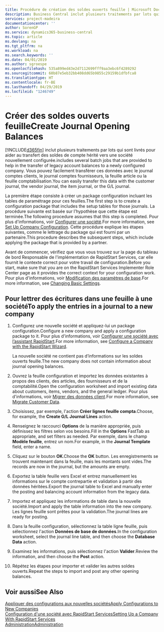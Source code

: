 ```yaml
---
title: Procédure de création des soldes ouverts feuille | Microsoft Docs
description: Business Central inclut plusieurs traitements par lots qui sont livrés pour aider au transfert des soldes de compte hérité vers une société nouvellement configurée. Vous pouvez facilement transférer ces données avec des validations de feuille.
services: project-madeira
documentationcenter: ''
author: SorenGP
ms.service: dynamics365-business-central
ms.topic: article
ms.devlang: na
ms.tgt_pltfrm: na
ms.workload: na
ms.search.keywords: ''
ms.date: 04/01/2019
ms.author: sgroespe
ms.openlocfilehash: 535a899ed43e2d7112699fff9aa3ebc6f4289292
ms.sourcegitcommit: 60b87e5eb32bb408dd65b9855c29159b1dfbfca8
ms.translationtype: HT
ms.contentlocale: fr-BE
ms.lasthandoff: 04/29/2019
ms.locfileid: "1246749"
---
```

# <a name="create-journal-opening-balances"></a><span data-ttu-id="24ef5-104">Créer des soldes ouverts feuille</span><span class="sxs-lookup"><span data-stu-id="24ef5-104">Create Journal Opening Balances</span></span>
[!INCLUDE[d365fin](includes/d365fin_md.md)] <span data-ttu-id="24ef5-105">inclut plusieurs traitements par lots qui sont livrés pour aider au transfert des soldes de compte hérité vers une société nouvellement configurée.</span><span class="sxs-lookup"><span data-stu-id="24ef5-105">includes several batch jobs that are provided to help in the transfer of legacy account balances to a newly configured company.</span></span> <span data-ttu-id="24ef5-106">Vous pouvez facilement transférer ces données avec le journal comptes clients, le journal comptes fournisseurs, la feuille article ou la feuille comptabilisation.</span><span class="sxs-lookup"><span data-stu-id="24ef5-106">You can easily transfer this data with the customer journal, the vendor journal, the item journal, or the G/L journal.</span></span>

<span data-ttu-id="24ef5-107">La première étape consiste à créer un package configuration incluant les tables de paramétrage pour ces feuilles.</span><span class="sxs-lookup"><span data-stu-id="24ef5-107">The first step is to create a configuration package that includes the setup tables for those journals.</span></span> <span data-ttu-id="24ef5-108">La procédure suivante est basée sur l’hypothèse que cette étape est terminée.</span><span class="sxs-lookup"><span data-stu-id="24ef5-108">The following procedure assumes that this step is completed.</span></span> <span data-ttu-id="24ef5-109">Pour plus d'informations, voir [Configurer une société](admin-set-up-company-configuration.md).</span><span class="sxs-lookup"><span data-stu-id="24ef5-109">For more information, see [Set Up Company Configuration](admin-set-up-company-configuration.md).</span></span> <span data-ttu-id="24ef5-110">Cette procédure explique les étapes suivantes, comme le lettrage du package qui est fourni par un partenaire.</span><span class="sxs-lookup"><span data-stu-id="24ef5-110">This procedure describes the subsequent steps, which include applying the package that is provided by a partner.</span></span>  

<span data-ttu-id="24ef5-111">Avant de commencer, vérifiez que vous vous trouvez sur la page du tableau de bord Responsable de l'implémentation de RapidStart Services, car elle fournit le contexte correct pour votre travail de configuration.</span><span class="sxs-lookup"><span data-stu-id="24ef5-111">Before you start, make sure that you are on the RapidStart Services Implementer Role Center page as it provides the correct context for your configuration work.</span></span> <span data-ttu-id="24ef5-112">Pour plus d'informations, voir [Modification des paramètres de base](ui-change-basic-settings.md).</span><span class="sxs-lookup"><span data-stu-id="24ef5-112">For more information, see [Changing Basic Settings](ui-change-basic-settings.md).</span></span>

## <a name="to-apply-the-entries-in-a-journal-to-a-new-company"></a><span data-ttu-id="24ef5-113">Pour lettrer des écritures dans une feuille à une société</span><span class="sxs-lookup"><span data-stu-id="24ef5-113">To apply the entries in a journal to a new company</span></span>  
1. <span data-ttu-id="24ef5-114">Configurez une nouvelle société et appliquez-lui un package configuration.</span><span class="sxs-lookup"><span data-stu-id="24ef5-114">Configure a new company and apply a configuration package to it.</span></span> <span data-ttu-id="24ef5-115">Pour plus d'informations, voir [Configurer une société avec l’assistant RapidStart](admin-how-to-configure-a-company-with-the-rapidstart-wizard.md).</span><span class="sxs-lookup"><span data-stu-id="24ef5-115">For more information, see [Configure a Company with the RapidStart Wizard](admin-how-to-configure-a-company-with-the-rapidstart-wizard.md).</span></span>  

    <span data-ttu-id="24ef5-116">La nouvelle société ne contient pas d’informations sur les soldes ouverts feuille.</span><span class="sxs-lookup"><span data-stu-id="24ef5-116">The new company does not contain information about journal opening balances.</span></span>  

2. <span data-ttu-id="24ef5-117">Ouvrez la feuille configuration et importez les données existantes à propos des clients, des articles, des fournisseurs et de la comptabilité.</span><span class="sxs-lookup"><span data-stu-id="24ef5-117">Open the configuration worksheet and import existing data about customers, items, vendors, and the general ledger.</span></span> <span data-ttu-id="24ef5-118">Pour plus d'informations, voir [Migrer des données client](admin-migrate-customer-data.md).</span><span class="sxs-lookup"><span data-stu-id="24ef5-118">For more information, see [Migrate Customer Data](admin-migrate-customer-data.md).</span></span>  
3. <span data-ttu-id="24ef5-119">Choisissez, par exemple, l'action **Créer lignes feuille compta**.</span><span class="sxs-lookup"><span data-stu-id="24ef5-119">Choose, for example, the **Create G/L Journal Lines** action.</span></span>  
4. <span data-ttu-id="24ef5-120">Renseignez le raccourci **Options** de la manière appropriée, puis définissez les filtres selon vos besoins.</span><span class="sxs-lookup"><span data-stu-id="24ef5-120">Fill in the **Options** FastTab as appropriate, and set filters as needed.</span></span> <span data-ttu-id="24ef5-121">Par exemple, dans le champ **Modèle feuille**, entrez un nom.</span><span class="sxs-lookup"><span data-stu-id="24ef5-121">For example, in the **Journal Template** field, enter a name.</span></span>  
5. <span data-ttu-id="24ef5-122">Cliquez sur le bouton **OK**.</span><span class="sxs-lookup"><span data-stu-id="24ef5-122">Choose the **OK** button.</span></span> <span data-ttu-id="24ef5-123">Les enregistrements se trouvent maintenant dans la feuille, mais les montants sont vides.</span><span class="sxs-lookup"><span data-stu-id="24ef5-123">The records are now in the journal, but the amounts are empty.</span></span>  
6. <span data-ttu-id="24ef5-124">Exportez la table feuille vers Excel et entrez manuellement les informations sur le compte contrepartie et validation à partir des données héritées.</span><span class="sxs-lookup"><span data-stu-id="24ef5-124">Export the journal table to Excel and manually enter the posting and balancing account information from the legacy data.</span></span>
7. <span data-ttu-id="24ef5-125">Importez et appliquez les informations de table dans la nouvelle société.</span><span class="sxs-lookup"><span data-stu-id="24ef5-125">Import and apply the table information into the new company.</span></span> <span data-ttu-id="24ef5-126">Les lignes feuille sont prêtes pour la validation.</span><span class="sxs-lookup"><span data-stu-id="24ef5-126">The journal lines are ready for posting.</span></span>  
8. <span data-ttu-id="24ef5-127">Dans la feuille configuration, sélectionnez la table ligne feuille, puis sélectionnez l'action **Données de base de données**.</span><span class="sxs-lookup"><span data-stu-id="24ef5-127">In the configuration worksheet, select the journal line table, and then choose the **Database Data** action.</span></span>  
9. <span data-ttu-id="24ef5-128">Examinez les informations, puis sélectionnez l'action **Valider**.</span><span class="sxs-lookup"><span data-stu-id="24ef5-128">Review the information, and then choose the **Post** action.</span></span>  
10. <span data-ttu-id="24ef5-129">Répétez les étapes pour importer et valider les autres soldes ouverts.</span><span class="sxs-lookup"><span data-stu-id="24ef5-129">Repeat the steps to import and post any other opening balances.</span></span>  

## <a name="see-also"></a><span data-ttu-id="24ef5-130">Voir aussi</span><span class="sxs-lookup"><span data-stu-id="24ef5-130">See Also</span></span>  
[<span data-ttu-id="24ef5-131">Appliquer des configurations aux nouvelles sociétés</span><span class="sxs-lookup"><span data-stu-id="24ef5-131">Apply Configurations to New Companies</span></span>](admin-apply-configuration-to-new-companies.md)  
[<span data-ttu-id="24ef5-132">Configuration d'une société avec RapidStart Services</span><span class="sxs-lookup"><span data-stu-id="24ef5-132">Setting Up a Company With RapidStart Services</span></span>](admin-set-up-a-company-with-rapidstart.md)  
[<span data-ttu-id="24ef5-133">Administration</span><span class="sxs-lookup"><span data-stu-id="24ef5-133">Administration</span></span>](admin-setup-and-administration.md)
